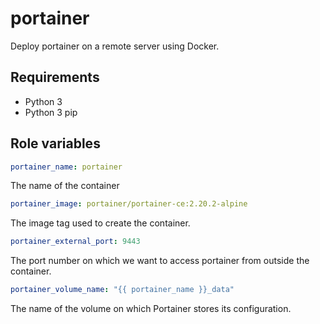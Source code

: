 portainer
=========

Deploy portainer on a remote server using Docker.

Requirements
------------

- Python 3
- Python 3 pip

Role variables
--------------

```yaml
portainer_name: portainer
```

The name of the container

```yaml
portainer_image: portainer/portainer-ce:2.20.2-alpine
```

The image tag used to create the container.

```yaml
portainer_external_port: 9443
```

The port number on which we want to access portainer from outside the container.

```yaml
portainer_volume_name: "{{ portainer_name }}_data"
```

The name of the volume on which Portainer stores its configuration.